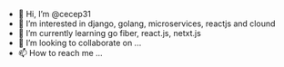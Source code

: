 - 👋 Hi, I’m @cecep31
- 👀 I’m interested in django, golang, microservices, reactjs and clound
- 🌱 I’m currently learning go fiber, react.js, netxt.js
- 💞️ I’m looking to collaborate on ...
- 📫 How to reach me ...

<!---
cecep31/cecep31 is a ✨ special ✨ repository because its `README.md` (this file) appears on your GitHub profile.
You can click the Preview link to take a look at your changes.
--->

